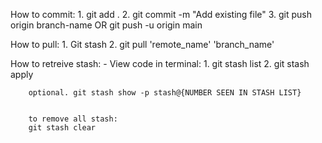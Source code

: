 How to commit:
    1. git add .
    2. git commit -m "Add existing file"
    3. git push origin branch-name OR git push -u origin main

How to pull:
    1. Git stash
    2. git pull 'remote_name' 'branch_name'

How to retreive stash:
    - View code in terminal: 
        1. git stash list
        2. git stash apply

        optional. git stash show -p stash@{NUMBER SEEN IN STASH LIST}


        to remove all stash:
        git stash clear